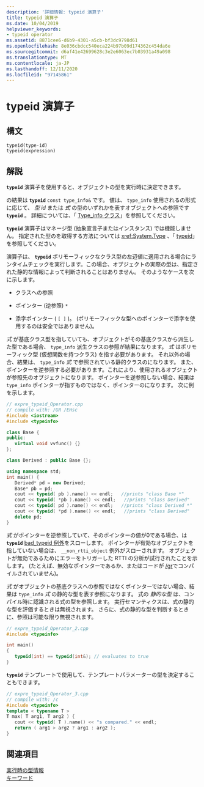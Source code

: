```yaml
---
description: '詳細情報: typeid 演算子'
title: typeid 演算子
ms.date: 10/04/2019
helpviewer_keywords:
- typeid operator
ms.assetid: 8871cee6-d6b9-4301-a5cb-bf3dc9798d61
ms.openlocfilehash: 8e036cbdcc540eca224b97b09d174362c454da6e
ms.sourcegitcommit: d6af41e42699628c3e2e6063ec7b03931a49a098
ms.translationtype: MT
ms.contentlocale: ja-JP
ms.lasthandoff: 12/11/2020
ms.locfileid: "97145861"
---
```

# <a name="typeid-operator"></a>typeid 演算子

## <a name="syntax"></a>構文

```
typeid(type-id)
typeid(expression)
```

## <a name="remarks"></a>解説

**`typeid`** 演算子を使用すると、オブジェクトの型を実行時に決定できます。

の結果は **`typeid`** `const type_info&` です。 値は、 `type_info` 使用されるの形式に応じて、 *型 id* または *式* の型のいずれかを表すオブジェクトへの参照です **`typeid`** 。 詳細については、「 [Type_info クラス](../cpp/type-info-class.md)」を参照してください。

**`typeid`** 演算子はマネージ型 (抽象宣言子またはインスタンス) では機能しません。 指定された型のを取得する方法については <xref:System.Type> 、「 [typeid](../extensions/typeid-cpp-component-extensions.md)」を参照してください。

演算子は、 **`typeid`** ポリモーフィックなクラス型の左辺値に適用される場合にランタイムチェックを実行します。この場合、オブジェクトの実際の型は、指定された静的な情報によって判断されることはありません。 そのようなケースを次に示します。

- クラスへの参照

- ポインター (逆参照) `*`

- 添字ポインター ( `[ ]` )。 (ポリモーフィックな型へのポインターで添字を使用するのは安全ではありません)。

*式* が基底クラス型を指していても、オブジェクトがその基底クラスから派生した型である場合、 `type_info` 派生クラスの参照が結果になります。 *式* はポリモーフィック型 (仮想関数を持つクラス) を指す必要があります。 それ以外の場合、結果は、 `type_info` *式* で参照されている静的クラスのになります。 また、ポインターを逆参照する必要があります。これにより、使用されるオブジェクトが参照先のオブジェクトになります。 ポインターを逆参照しない場合、結果は `type_info` ポインターが指すものではなく、ポインターのになります。 次に例を示します。

```cpp
// expre_typeid_Operator.cpp
// compile with: /GR /EHsc
#include <iostream>
#include <typeinfo>

class Base {
public:
   virtual void vvfunc() {}
};

class Derived : public Base {};

using namespace std;
int main() {
   Derived* pd = new Derived;
   Base* pb = pd;
   cout << typeid( pb ).name() << endl;   //prints "class Base *"
   cout << typeid( *pb ).name() << endl;   //prints "class Derived"
   cout << typeid( pd ).name() << endl;   //prints "class Derived *"
   cout << typeid( *pd ).name() << endl;   //prints "class Derived"
   delete pd;
}
```

*式* がポインターを逆参照していて、そのポインターの値が0である場合、は **`typeid`** [bad_typeid 例外](../cpp/bad-typeid-exception.md)をスローします。 ポインターが有効なオブジェクトを指していない場合は、 `__non_rtti_object` 例外がスローされます。 オブジェクトが無効であるためにエラーをトリガーした RTTI の分析が試行されたことを示します。 (たとえば、無効なポインターであるか、またはコードが [/gr](../build/reference/gr-enable-run-time-type-information.md)でコンパイルされていません)。

*式* がオブジェクトの基底クラスへの参照ではなくポインターではない場合、結果は `type_info` *式* の静的な型を表す参照になります。 式の *静的な型* は、コンパイル時に認識される式の型を参照します。 実行セマンティクスは、式の静的な型を評価するときは無視されます。 さらに、式の静的な型を判断するときに、参照は可能な限り無視されます。

```cpp
// expre_typeid_Operator_2.cpp
#include <typeinfo>

int main()
{
   typeid(int) == typeid(int&); // evaluates to true
}
```

**`typeid`** テンプレートで使用して、テンプレートパラメーターの型を決定することもできます。

```cpp
// expre_typeid_Operator_3.cpp
// compile with: /c
#include <typeinfo>
template < typename T >
T max( T arg1, T arg2 ) {
   cout << typeid( T ).name() << "s compared." << endl;
   return ( arg1 > arg2 ? arg1 : arg2 );
}
```

## <a name="see-also"></a>関連項目

[実行時の型情報](../cpp/run-time-type-information.md)\
[キーワード](../cpp/keywords-cpp.md)
